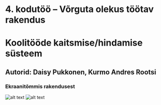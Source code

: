 # 4. kodutöö – Võrguta olekus töötav rakendus

# Koolitööde kaitsmise/hindamise süsteem

## Autorid: Daisy Pukkonen, Kurmo Andres Rootsi

### Ekraanitõmmis rakendusest

![alt text](https://www.upload.ee/image/8501254/pic1.JPG)
![alt text](https://www.upload.ee/image/8501260/pic2.JPG)
